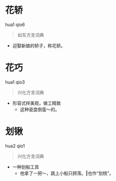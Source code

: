 # 花轿
hua1 qio6
> 如东方言词典
- 迎娶新娘的轿子，称花轿。

# 花巧
hua1 qio3
> 兴化方言词典
- 形容式样美观，做工精致
  - 这种瓷盘倒蛮～的。

# 划锹
hua2 qio1
> 兴化方言词典
- 一种划船工具
  - 他拿了一把～，跳上小船只顾荡。‖也作“划桡”。
